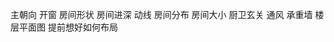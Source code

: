 主朝向
开窗
房间形状
房间进深
动线
房间分布
房间大小
厨卫玄关
通风
承重墙
楼层平面图
提前想好如何布局


[1]: https://www.zhihu.com/question/304514583/answer/1408241725 "第一次买房需要注意些什么？ - 住范儿石乐天的回答 - 知乎"